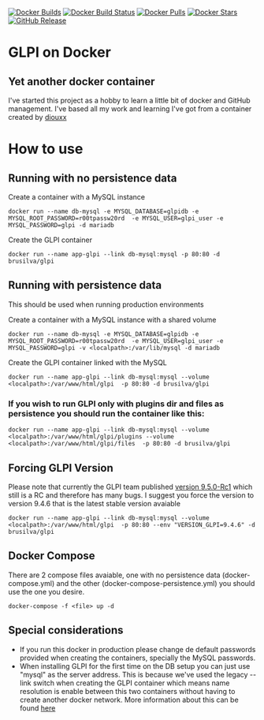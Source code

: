 [![Docker Builds](https://img.shields.io/docker/cloud/build/brusilva/glpi.svg?&logo=docker)](https://hub.docker.com/r/brusilva/glpi)
[![Docker Build Status](https://img.shields.io/docker/automated/brusilva/glpi.svg?&logo=docker)](https://hub.docker.com/r/brusilva/glpi)
[![Docker Pulls](https://img.shields.io/docker/pulls/brusilva/glpi.svg?&logo=docker)](https://hub.docker.com/r/brusilva/glpi)
[![Docker Stars](https://img.shields.io/docker/stars/brusilva/glpi.svg?&logo=docker)](https://hub.docker.com/r/brusilva/glpi)
[![GitHub Release](https://img.shields.io/github/release/MC-brunomendes/docker-glpi.svg?&logo=github)](https://github.com/MC-brunomendes/docker-glpi/releases)


# GLPI on Docker
## Yet another docker container
I've started this project as a hobby to learn a little bit of docker and GitHub management. I've based all my work and learning I've got from a container created by [diouxx](https://hub.docker.com/u/diouxx) 

# How to use
## Running with no persistence data

Create a container with a MySQL instance

```
docker run --name db-mysql -e MYSQL_DATABASE=glpidb -e MYSQL_ROOT_PASSWORD=r00tpassw20rd  -e MYSQL_USER=glpi_user -e MYSQL_PASSWORD=glpi -d mariadb
```

Create the GLPI container

```
docker run --name app-glpi --link db-mysql:mysql -p 80:80 -d brusilva/glpi
```

## Running with persistence data
This should be used when running production environments

Create a container with a MySQL instance with a shared volume
```
docker run --name db-mysql -e MYSQL_DATABASE=glpidb -e MYSQL_ROOT_PASSWORD=r00tpassw20rd  -e MYSQL_USER=glpi_user -e MYSQL_PASSWORD=glpi -v <localpath>:/var/lib/mysql -d mariadb
```

Create the GLPI container linked with the MySQL

```
docker run --name app-glpi --link db-mysql:mysql --volume <localpath>:/var/www/html/glpi  -p 80:80 -d brusilva/glpi
```
### If you wish to run GLPI only with plugins dir and files as persistence you should run the container like this:
```
docker run --name app-glpi --link db-mysql:mysql --volume <localpath>:/var/www/html/glpi/plugins --volume <localpath>:/var/www/html/glpi/files  -p 80:80 -d brusilva/glpi
```



## Forcing GLPI Version
Please note that currently the GLPI team published [version 9.5.0-Rc1](https://forum.glpi-project.org/viewtopic.php?id=278487) which still is a RC and therefore has many bugs. I suggest you force the version to version 9.4.6 that is the latest stable version avaiable

```
docker run --name app-glpi --link db-mysql:mysql --volume <localpath>:/var/www/html/glpi  -p 80:80 --env "VERSION_GLPI=9.4.6" -d brusilva/glpi
```

## Docker Compose
There are 2 compose files avaiable, one with no persistence data (docker-compose.yml) and the other (docker-compose-persistence.yml) you should use the one you desire.

```
docker-compose -f <file> up -d
```

## Special considerations
- If you run this docker in production please change de default passwords provided when creating the containers, specially the MySQL passwords.
- When installing GLPI for the first time on the DB setup you can just use "mysql" as the server address. This is because we've used the legacy --link switch when creating the GLPI container which means name resolution is enable between this two containers without having to create another docker network. More information about this can be found [here](https://docs.docker.com/network/bridge/)
